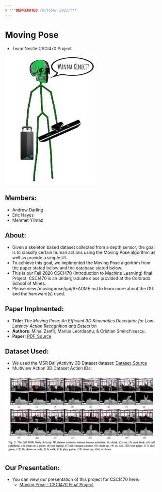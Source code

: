 ```yaml
---
# ***DEPRECATED (October 2021)***
---
```


# Moving Pose
- Team Nestlé CSCI470 Project

<img src="./assets/mpg.png" width="300">

## Members:
- Andrew Darling
- Eric Hayes
- Mehmet Yilmaz

## About:
- Given a skeleton based dataset collected from a depth sensor, the goal is to classify certain human actions using the Moving Pose algorithm as well as provide a simple UI.
- To achieve this goal, we implmented the Moving Pose algorithm from the paper stated below and the database stated below.
- This is our Fall 2020 CSCI470 (Introduction to Machine Learning) final Project. CSCI470 is an undergraduate class provided at the Colorado School of Mines.
- Please view /movingpose/gui/README.md to learn more about the GUI and the hardware(s) used.

## Paper Implmented:
- **Title:** *The Moving Pose: An Efficient 3D Kinematics Descriptor for Low-Latency Action Recognition and Detection*
- **Authors:** Mihai Zanfir, Marius Leordeanu, & Cristian Sminchisescu.
- **Paper:** [PDF_Source](https://openaccess.thecvf.com/content_iccv_2013/papers/Zanfir_The_Moving_Pose_2013_ICCV_paper.pdf)

## Dataset Used:
- We used the MSR DailyActivity 3D Dataset dataset: [Dataset_Source](https://wangjiangb.github.io/my_data.html)
- Multiview Action 3D Dataset Action IDs:
<img width="701" alt="3" src="./assets/ma3da_ids.png">

## Our Presentation:
- You can view our presentation of this project for CSCI470 here:
  - [Moving Pose - CSCI470 Final Project](https://www.youtube.com/watch?v=pX5QDDYOHjU)
